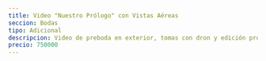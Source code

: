 ```yaml
---
title: Video "Nuestro Prólogo" con Vistas Aéreas
seccion: Bodas
tipo: Adicional
descripcion: Video de preboda en exterior, tomas con dron y edición profesional.
precio: 750000
---
```

